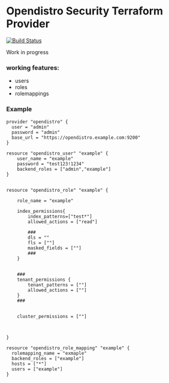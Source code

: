 # Opendistro Security Terraform Provider

[![Build Status](https://dev.azure.com/svenhamers/terraform-opendistro-security/_apis/build/status/SvenHamers.terraform-opendistro-security?branchName=master)](https://dev.azure.com/svenhamers/terraform-opendistro-security/_build/latest?definitionId=4&branchName=master)

Work in progress

### working features:
- users
- roles
- rolemappings


### Example

```
provider "opendistro" {
  user = "admin"
  password = "admin"
  base_url = "https://opendistro.example.com:9200"
}

resource "opendistro_user" "example" {
    user_name = "example"
    password = "test123!1234"
    backend_roles = ["admin","example"]
}


resource "opendistro_role" "example" {

    role_name = "example"

    index_permissions{
        index_patterns=["test*"]
        allowed_actions = ["read"]

        ###
        dls = ""
        fls = [""]
        masked_fields = [""]
        ###
    }


    ###
    tenant_permissions {
        tenant_patterns = [""]
        allowed_actions = [""]
    }
    ###


    cluster_permissions = [""]



}

resource "opendistro_role_mapping" "example" {
  rolemapping_name = "exmaple"
  backend_roles = ["example"]
  hosts = ["*"]
  users = ["example"]
}

```